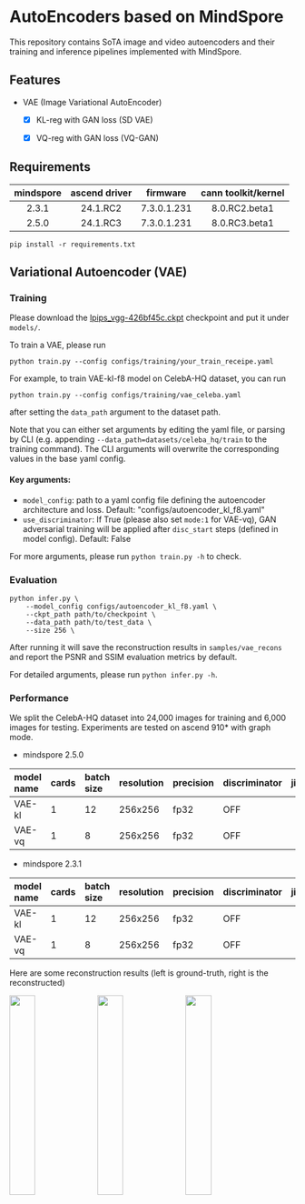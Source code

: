 # AutoEncoders based on MindSpore

This repository contains SoTA image and video autoencoders and their training and inference pipelines implemented with MindSpore.

## Features
- VAE (Image Variational AutoEncoder)
    - [x] KL-reg with GAN loss (SD VAE)
    - [x] VQ-reg with GAN loss (VQ-GAN)


## Requirements

| mindspore | ascend driver | firmware    | cann toolkit/kernel |
|:---------:|:-------------:|:-----------:|:-------------------:|
| 2.3.1     | 24.1.RC2      | 7.3.0.1.231    | 8.0.RC2.beta1   |
| 2.5.0     | 24.1.RC3      | 7.3.0.1.231    | 8.0.RC3.beta1   |

```shell
pip install -r requirements.txt
```

## Variational Autoencoder (VAE)

### Training

Please download the [lpips_vgg-426bf45c.ckpt](https://download-mindspore.osinfra.cn/toolkits/mindone/autoencoders/lpips_vgg-426bf45c.ckpt) checkpoint and put it under `models/`.

To train a VAE, please run
```
python train.py --config configs/training/your_train_receipe.yaml
```



For example, to train VAE-kl-f8 model on CelebA-HQ dataset, you can run
```
python train.py --config configs/training/vae_celeba.yaml
```
after setting the `data_path` argument to the dataset path.

Note that you can either set arguments by editing the yaml file, or parsing by CLI (e.g. appending `--data_path=datasets/celeba_hq/train` to the training command). The CLI arguments will overwrite the corresponding values in the base yaml config.

#### Key arguments:

- `model_config`: path to a yaml config file defining the autoencoder architecture and loss. Default: "configs/autoencoder_kl_f8.yaml"
- `use_discriminator`: If True (please also set `mode:1` for VAE-vq), GAN adversarial training will be applied after `disc_start` steps (defined in model config). Default: False

<!--
Note that `calculate_adaptive_weight` is not used currently compared to torch GAN.
-->

For more arguments, please run `python train.py -h` to check.

### Evaluation

```
python infer.py \
    --model_config configs/autoencoder_kl_f8.yaml \
    --ckpt_path path/to/checkpoint \
    --data_path path/to/test_data \
    --size 256 \
```
After running it will save the reconstruction results in `samples/vae_recons` and report the PSNR and SSIM evaluation metrics by default.

For detailed arguments, please run `python infer.py -h`.

### Performance

We split the CelebA-HQ dataset into 24,000 images for training and 6,000 images for testing. Experiments are tested on ascend 910* with graph mode.

- mindspore 2.5.0

| model name  | cards|  batch size | resolution | precision |discriminator |jit_level  | graph compile  |  s/step  |  img/s  |   PSNR↑    | SSIM↑  |
|:-----------|:-----|:-------------|:----------|:----------|:---|------:|:----------:|:------------:|:----------------:|:----------------:|:----------------:|
| VAE-kl    |  1   |        12    | 256x256 |     fp32   |  OFF  |O1   |     1 min  |    0.57      |  21.05   |   32.58    |  0.91    |
| VAE-vq    |  1   |        8    | 256x256  |     fp32   |  OFF  |O1   |     1 min  |    0.36     |  22.22   |   29.66    |  0.87    |


- mindspore 2.3.1

| model name  | cards|  batch size | resolution | precision |discriminator |jit_level  | graph compile  |  s/step  |  img/s  |   PSNR↑    | SSIM↑  |
|:-----------|:-----|:-------------|:----------|:----------|:---|------:|:----------:|:------------:|:----------------:|:----------------:|:----------------:|
| VAE-kl    |  1   |        12    | 256x256 |     fp32   |  OFF  |O2   |     3 min  |    0.58      |  20.69   |   32.48    |  0.91    |
| VAE-vq    |  1   |        8    | 256x256  |     fp32   |  OFF  |O2   |     3 min  |    0.41     |  19.51   |   29.57    |  0.87    |


Here are some reconstruction results (left is ground-truth, right is the reconstructed)


<p float="center">
<img src=https://github.com/SamitHuang/mindone/assets/8156835/ec7ceee8-13e0-4358-8a8a-8b5a3a3daa57 width="30%" />
<img src=https://github.com/SamitHuang/mindone/assets/8156835/595eb459-96e1-442d-9152-39e0d431ff04 width="30%" />
<img src=https://github.com/SamitHuang/mindone/assets/8156835/aecc813a-71e2-4a30-971a-061f82b63e7c width="30%" />
</p>
